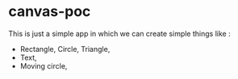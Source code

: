 # canvas-poc

This is just a simple app in which we can create simple things like :
- Rectangle, Circle, Triangle,
- Text,
- Moving circle,
